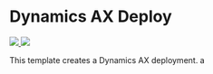 # Dynamics AX Deploy

<a href="https://portal.azure.com/#create/Microsoft.Template/uri/https%3A%2F%2Fraw.githubusercontent.com%2Fthomasonsignup%2Fd365deploy%2Fmaster%2Fdynamics365Deploy.json" target="_blank">
    <img src="http://azuredeploy.net/deploybutton.png"/>
</a>

<a href="http://armviz.io/#/?load=https%3A%2F%2Fraw.githubusercontent.com%2Fthomasonsignup%2Fd365deploy%2Fmaster%2Fdynamics365Deploy.json" target="_blank">
    <img src="http://armviz.io/visualizebutton.png"/>
</a>

This template creates a Dynamics AX deployment.
a